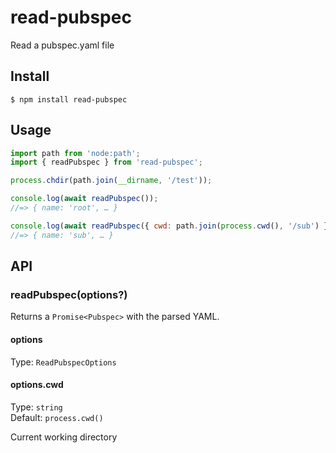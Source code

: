 # read-pubspec

Read a pubspec.yaml file

## Install

```
$ npm install read-pubspec
```

## Usage

```js
import path from 'node:path';
import { readPubspec } from 'read-pubspec';

process.chdir(path.join(__dirname, '/test'));

console.log(await readPubspec());
//=> { name: 'root', … }

console.log(await readPubspec({ cwd: path.join(process.cwd(), '/sub') }));
//=> { name: 'sub', … }
```

## API

### readPubspec(options?)

Returns a `Promise<Pubspec>` with the parsed YAML.

#### options

Type: `ReadPubspecOptions`

#### options.cwd

Type: `string`<br>
Default: `process.cwd()`

Current working directory
